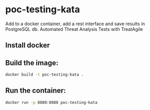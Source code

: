 # poc-testing-kata

Add to a docker container, add a rest interface and save results in PostgreSQL db.
Automated Threat Analysis Tests with TreatAgile


## Install docker

## Build the image: 
```bash
docker build -t poc-testing-kata .
```
## Run the container:
```bash
docker run -p 8080:8080 poc-testing-kata
```
